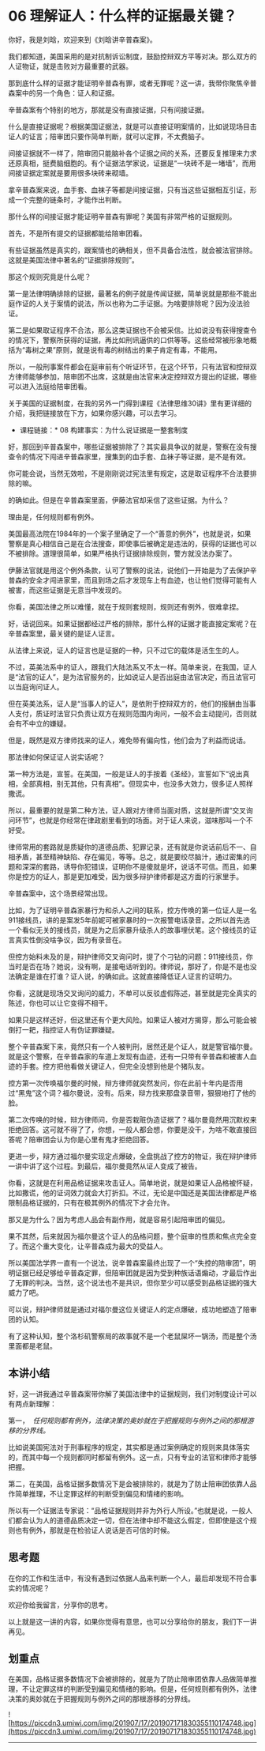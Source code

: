# 06 理解证人：什么样的证据最关键？

你好，我是刘晗，欢迎来到《刘晗讲辛普森案》。

我们都知道，美国采用的是对抗制诉讼制度，鼓励控辩双方平等对决。那么双方的人证物证，就是击败对方最重要的武器。

那到底什么样的证据才能证明辛普森有罪，或者无罪呢？这一讲，我带你聚焦辛普森案中的另一个角色：证人和证据。

辛普森案有个特别的地方，那就是没有直接证据，只有间接证据。

什么是直接证据呢？根据美国证据法，就是可以直接证明案情的，比如说现场目击证人的证言；陪审团只要作简单判断，就可以定罪，不太费脑子。

间接证据就不一样了，陪审团只能脑补各个证据之间的关系，还要反复推理来力求还原真相，挺费脑细胞的。有个证据法学家说，证据是“一块砖不是一堵墙”，而用间接证据定案就是要用很多块砖来砌墙。

拿辛普森案来说，血手套、血袜子等都是间接证据，只有当这些证据相互引证，形成一个完整的链条时，才能作出判断。

那什么样的间接证据才能证明辛普森有罪呢？美国有非常严格的证据规则。

首先，不是所有提交的证据都能给陪审团看。

有些证据虽然是真实的，跟案情也的确相关，但不具备合法性，就会被法官排除。这就是美国法律中著名的“证据排除规则”。

那这个规则究竟是什么呢？

第一是法律明确排除的证据，最著名的例子就是传闻证据，简单说就是那些不能出庭作证的人关于案情的说法，所以也称为二手证据。为啥要排除呢？因为没法验证。

第二是如果取证程序不合法，那么这类证据也不会被采信。比如说没有获得搜查令的情况下，警察所获得的证据，再比如刑讯逼供的口供等等。这些经常被形象地概括为“毒树之果”原则，就是说有毒的树结出的果子肯定有毒，不能用。

所以，一般刑事案件都会在庭审前有个听证环节，在这个环节，只有法官和控辩双方律师能够参加，陪审团不出席，这就是由法官来决定控辩双方提出的证据，哪些可以进入法庭给陪审团看。

关于美国的证据制度，在我的另外一门得到课程《法律思维30讲》里有更详细的介绍，我把链接放在下方，如果你感兴趣，可以去学习。

* 课程链接：* 08 构建事实：为什么说证据是一整套制度

好，那回到辛普森案中，哪些证据被排除了？其实最具争议的就是，警察在没有搜查令的情况下闯进辛普森家里，搜集到的血手套、血袜子等证据，是不是有效。

你可能会说，当然无效啦，不是刚刚说过宪法里有规定，这是取证程序不合法要排除的嘛。

的确如此。但是在辛普森案里面，伊藤法官却采信了这些证据。为什么？

理由是，任何规则都有例外。

美国最高法院在1984年的一个案子里确定了一个“善意的例外”，也就是说，如果警察是真心相信自己是在合法搜查，即使事后被确定是违法的，获得的证据也可以不被排除。道理很简单，如果严格执行证据排除规则，警方就没法办案了。

伊藤法官就是用这个例外条款，认可了警察的说法，说他们一开始是为了去保护辛普森的安全才闯进家里，而且到场之后才发现车上有血迹，也让他们觉得可能有人被害，而这些证据是无意当中发现的。

你看，美国法律之所以难懂，就在于规则套规则，规则还有例外，很难拿捏。

好，话说回来。如果证据都经过严格的排除，那什么样的证据才能直接定案呢？在辛普森案里，最关键的是证人证言。

从法律上来说，证人的证言也是证据的一种，只不过它的载体是活生生的人。

不过，英美法系中的证人，跟我们大陆法系又不太一样。简单来说，在我国，证人是“法官的证人”，是为法官服务的，比如说证人是否出庭由法官决定，而且法官可以当庭询问证人。

但在英美法系，证人是“当事人的证人”，是依附于控辩双方的，他们的报酬由当事人支付，质证时法官只负责让双方在规则范围内询问，一般不会主动提问，否则就会有不中立的嫌疑。

但是，既然是双方律师找来的证人，难免带有偏向性，他们会为了利益而说话。

那法律如何保证证人说实话呢？

第一种方法是，宣誓。在美国，一般是证人的手按着《圣经》，宣誓如下“说出真相，全部真相，别无其他，只有真相”。但现实中，也没多大效力，很多证人照样撒谎。

所以，最重要的就是第二种方法，证人跟对方律师当面对质，这就是所谓“交叉询问环节”，也就是你经常在律政剧里看到的场面。对于证人来说，滋味那叫一个不好受。

律师常用的套路就是质疑你的道德品质、犯罪记录，还有就是你说话前后不一、自相矛盾，甚至精神缺陷、存在偏见，等等。总之，就是要绞尽脑汁，通过密集的问题和深深的套路，诱导你犯错误，证明你不是傻就是坏，说话不可信。而且，如果你是控方的证人，那是更加难受，因为很多辩护律师都是这方面的行家里手。

辛普森案中，这个场景经常出现。

比如，为了证明辛普森家暴行为和杀人之间的联系，控方传唤的第一位证人是一名911接线员，讲的是案发5年前妮可被家暴时的一次报警电话录音。之所以首先选一个看似无关的接线员，就是为之后家暴升级杀人的故事埋伏笔。这个接线员的证言真实性倒没啥争议，因为有录音在。

但控方始料未及的是，辩护律师交叉询问时，提了个刁钻的问题：911接线员，你当时是否在场？她说，没有啊，是接电话听到的。律师说，那好了，你是不是也没法确定是谁在打谁？证人说，的确如此。这就直接降低证人证言的证明力。

你看，这就是现场交叉询问的威力，不单可以反驳虚假陈述，甚至就是完全真实的陈述，你也可以让它变得不相干。

如果只是这样还好，但这里还有个更大风险。如果证人被对方揭穿，那么可能会被倒打一耙，指控证人有伪证罪嫌疑。

整个辛普森案下来，竟然只有一个人被判刑，居然还是个证人，就是警官福尔曼。就是这个警察，在辛普森家的车道上发现有血迹，还有一只带有辛普森和被害人血迹的手套。控方把他看做关键证人，但完全没想到他是个猪队友。

控方第一次传唤福尔曼的时候，辩方律师就突然发问，你在此前十年内是否用过“黑鬼”这个词？福尔曼说，没有。后来，辩方找来那盘录音带，狠狠地打了他的脸。

第二次传唤的时候，辩方律师问，你是否栽赃伪造证据了？福尔曼竟然用沉默权来拒绝回答。这可就不得了了，你想，一般人都会想，你要是没干，为啥不敢直接回答呢？陪审团会认为你是心里有鬼才拒绝回答。

更进一步，辩方通过福尔曼实现定点爆破，全盘挑战了控方的物证，我在辩护律师一讲中讲了这个过程。到最后，福尔曼竟然从证人变成了被告。

你看，这就是在利用品格证据来攻击证人。简单地说，就是如果证人品格被怀疑，比如撒谎，他的证词效力就会大打折扣。不过，无论是中国还是美国法律都是严格限制品格证据的，只有在极其例外的情况下才会允许。

那又是为什么？因为考虑人品会有副作用，就是容易引起陪审团的偏见。

果不其然，后来就因为福尔曼这个证人的品格问题，整个庭审的性质和焦点完全变了。而这个重大变化，让辛普森成为最大的受益人。

所以美国法学界一直有一个说法，说辛普森案最终出现了一个“失控的陪审团”，明明证据已经足够给辛普森定罪，但陪审团就是因为受到种族话语煽动，才最后作出了无罪的判决。当然，这个说法也不是共识，但你至少可以感受到品格证据的强大威力了吧。

可以说，辩护律师就是通过对福尔曼这位关键证人的定点爆破，成功地塑造了陪审团的认知。

有了这种认知，整个洛杉矶警察局的故事就不是一个老鼠屎坏一锅汤，而是整个汤里面都是老鼠。

## 本讲小结

好，这一讲我通过辛普森案带你解了美国法律中的证据规则，我们对制度设计可以有两点新理解：

第一，  *任何规则都有例外，法律决策的奥妙就在于把握规则与例外之间的那根游移的分界线。*

比如说美国宪法对于刑事程序的规定，其实都是通过案例确定的规则来具体落实的，而其中每一个规则都同时都留有例外。这一点，只有专业的法官和律师才能够把握。

第二，在美国，品格证据多数情况下是会被排除的，就是为了防止陪审团依靠人品作简单推理，不让定罪这样的判断受到偏见和情绪的影响。

所以有一个证据法专家说：“品格证据规则并非为外行人所设。”也就是说，一般人们都会认为人的道德品质决定一切，但在法律中却不能这么假定，但即使是这个规则也有例外，那就是在检验证人说话是否可信的时候。

## 思考题

在你的工作和生活中，有没有遇到过依据人品来判断一个人，最后却发现不符合事实的情况呢？

欢迎你给我留言，分享你的思考。

以上就是这一讲的内容，如果你觉得有意思，也可以分享给你的朋友，我们下一讲再见。

## 划重点

在美国，品格证据多数情况下会被排除的，就是为了防止陪审团依靠人品做简单推理，不让定罪这样的判断受到偏见和情绪的影响。但是，任何规则都有例外，法律决策的奥妙就在于把握规则与例外之间的那根游移的分界线。

![https://piccdn3.umiwi.com/img/201907/17/201907171830355110174748.jpg](https://piccdn3.umiwi.com/img/201907/17/201907171830355110174748.jpg)

---
